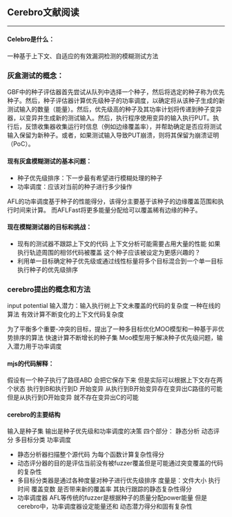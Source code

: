 ## Cerebro文献阅读
---
#### Celebro是什么：
  一种基于上下文、自适应的有效漏洞检测的模糊测试方法
  
### 灰盒测试的概念：
  GBF中的种子评估器首先尝试从队列中选择一个种子，然后将选定的种子称为优先
种子。然后，种子评估器计算优先级种子的功率调度，以确定将从该种子生成的新测试输入的数量（能量）。然后，优先级高的种子及其功率计划将传递到种子变异器，以变异并生成新的测试输入。然后，执行程序使用变异的输入执行PUT。执行后，反馈收集器收集运行时信息（例如边缘覆盖率），并帮助确定是否应将测试输入保留为新种子。或者，如果测试输入导致PUT崩溃，则将其保留为崩溃证明（PoC）。

#### 现有灰盒模糊测试的基本问题：
- 种子优先级排序：下一步最有希望进行模糊处理的种子
- 功率调度：应该对当前的种子进行多少操作

AFL的功率调度基于种子的性能得分，该得分主要基于该种子的边缘覆盖范围和执行时间来计算。
而AFLFast将更多能量分配给可以覆盖稀有边缘的种子。


#### 现在模糊测试器的目标和挑战：
- 现有的测试器不跟踪上下文的代码 上下文分析可能需要占用大量的性能
如果执行轨迹周围的相邻代码被覆盖 这个种子应该被设定为更感兴趣的？
- 利用单一目标确定种子优先级或通过线性标量将多个目标混合到一个单一目标执行种子的优先级排序

### cerebro提出的概念和方法
 input potential 输入潜力：输入执行树上下文未覆盖的代码的复杂度
   一种在线的算法 有效计算不断变化的上下文代码复杂度

  为了平衡多个重要-冲突的目标，提出了一种多目标优化MOO模型和一种基于非优势排序的算法
  快速计算不断增长的种子集 Moo模型用于解决种子优先级问题，输入潜力用于功率调度

####  mjs的代码解释：
假设有一个种子执行了路径ABD 会把它保存下来 
但是实际可以根据上下文存在两个状态 执行到B和执行到D 开始变异 
从执行到B开始变异存在变异出C路径的可能 但是从执行到D开始变异 就不存在变异出C的可能

#### cerebro的主要结构
输入是种子集
输出是种子优先级和功率调度的决策
四个部分： 静态分析 动态评分 多目标分类 功率调度
- 静态分析器扫描整个源代码 为每个函数计算复杂性得分
- 动态评分器的目的是评估当前没有被fuzzer覆盖但是可能通过突变覆盖的代码的复杂性
- 多目标分类器是通过各种度量对种子进行优先级排序
 度量是：文件大小 执行时间 覆盖变数  是否带来新的覆盖率 其执行跟踪的静态复杂性得分
- 功率调度器 AFL等传统的fuzzer是根据种子的质量分配power能量
 但是cerebro中，功率调度器设定能量还和 动态潜力得分和固有复杂性
